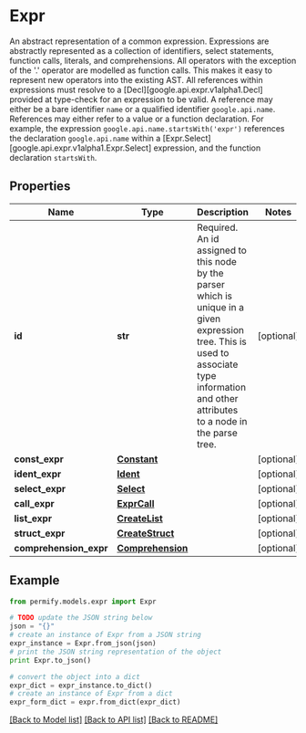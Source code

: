 # Expr

An abstract representation of a common expression.  Expressions are abstractly represented as a collection of identifiers, select statements, function calls, literals, and comprehensions. All operators with the exception of the '.' operator are modelled as function calls. This makes it easy to represent new operators into the existing AST.  All references within expressions must resolve to a [Decl][google.api.expr.v1alpha1.Decl] provided at type-check for an expression to be valid. A reference may either be a bare identifier `name` or a qualified identifier `google.api.name`. References may either refer to a value or a function declaration.  For example, the expression `google.api.name.startsWith('expr')` references the declaration `google.api.name` within a [Expr.Select][google.api.expr.v1alpha1.Expr.Select] expression, and the function declaration `startsWith`.

## Properties

Name | Type | Description | Notes
------------ | ------------- | ------------- | -------------
**id** | **str** | Required. An id assigned to this node by the parser which is unique in a given expression tree. This is used to associate type information and other attributes to a node in the parse tree. | [optional] 
**const_expr** | [**Constant**](Constant.md) |  | [optional] 
**ident_expr** | [**Ident**](Ident.md) |  | [optional] 
**select_expr** | [**Select**](Select.md) |  | [optional] 
**call_expr** | [**ExprCall**](ExprCall.md) |  | [optional] 
**list_expr** | [**CreateList**](CreateList.md) |  | [optional] 
**struct_expr** | [**CreateStruct**](CreateStruct.md) |  | [optional] 
**comprehension_expr** | [**Comprehension**](Comprehension.md) |  | [optional] 

## Example

```python
from permify.models.expr import Expr

# TODO update the JSON string below
json = "{}"
# create an instance of Expr from a JSON string
expr_instance = Expr.from_json(json)
# print the JSON string representation of the object
print Expr.to_json()

# convert the object into a dict
expr_dict = expr_instance.to_dict()
# create an instance of Expr from a dict
expr_form_dict = expr.from_dict(expr_dict)
```
[[Back to Model list]](../README.md#documentation-for-models) [[Back to API list]](../README.md#documentation-for-api-endpoints) [[Back to README]](../README.md)


